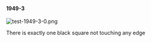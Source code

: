 #### 1949-3
![test-1949-3-0.png](https://github.com/lil-lab/nlvr/raw/master/nlvr/test/images/2/test-1949-3-0.png "test-1949-3-0.png")

There is exactly one black square not touching any edge